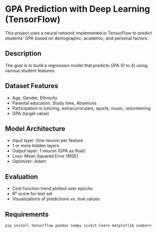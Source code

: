 # GPA Prediction with Deep Learning (TensorFlow)

This project uses a neural network implemented in TensorFlow to predict students' GPA based on demographic, academic, and personal factors.

##  Description

The goal is to build a regression model that predicts GPA (0 to 4) using various student features.

##  Dataset Features

- Age, Gender, Ethnicity
- Parental education, Study time, Absences
- Participation in tutoring, extracurriculars, sports, music, volunteering
- GPA (target value)

##  Model Architecture

- Input layer: One neuron per feature
- 1 or more hidden layers
- Output layer: 1 neuron (GPA as float)
- Loss: Mean Squared Error (MSE)
- Optimizer: Adam

##  Evaluation

- Cost function trend plotted over epochs
- R² score for test set
- Visualizations of predictions vs. true values

##  Requirements

```bash
pip install tensorflow pandas numpy scikit-learn matplotlib seaborn
